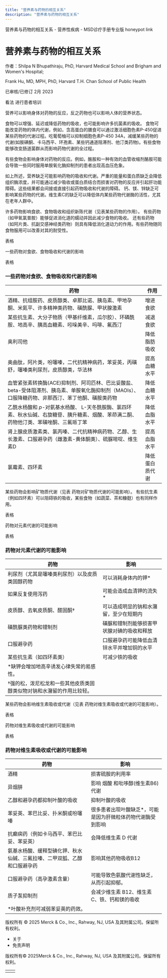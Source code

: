 ```yaml
---
title: "营养素与药物的相互关系"
description: "营养素与药物的相互关系"
---
```


﻿营养素与药物的相互关系 \- 营养性疾病 \- MSD诊疗手册专业版 honeypot link

# 营养素与药物的相互关系

作者：Shilpa N Bhupathiraju, PhD, Harvard Medical School and Brigham and Women's Hospital;

Frank Hu, MD, MPH, PhD, Harvard T.H. Chan School of Public Health

已审核/已修订 2月 2023

看法 进行患者培训

营养可以影响身体对药物的反应，反之药物也可以影响人体的营养状态。

食物可以增强、延迟或降低药物的吸收，也可能影响许多抗菌素的吸收。 食物可能改变药物的体内代谢，例如，含高蛋白的膳食可以通过激活细胞色素P-450促进某些药物的代谢过程。吃葡萄柚可以抑制细胞色素P-450 34A，减缓某些药物的代谢(如胺碘酮、卡马西平、环孢素、某些钙通道阻滞剂、他汀类药物)。有些食物能够改变肠道菌群从而影响药物代谢的全过程。

有些食物会影响身体对药物的反应。例如，酪胺和一种有效的血管收缩剂酪胺可能会导致一些同时服用单胺氧化酶抑制剂的患者出现高血压危象。

如上所述，营养缺乏可能影响药物的吸收和代谢。严重的能量和蛋白质缺乏会降低组织酶浓度，并可能通过减少吸收或蛋白质结合而损害对药物的反应并引起肝功能障碍。这些结果都会间接或直接引起药物吸收和代谢的障碍。 钙、镁、锌缺乏可影响某些药物的代谢。维生素C的缺乏可以降低体内某些药物代谢酶的活性，尤其在老年人群中。

许多药物影响食欲、食物吸收和组织新陈代谢（见表某些药物的作用）。 有些药物（如甲氧氯普胺）能够促进消化道的蠕动并因此减少食物的吸收。 还有些药物（如阿片类、抗副交感神经类药物）则具有降低消化道动力的作用。有些药物随同食物服用可以改善对其的耐受性。

表格

一些药物对食欲、食物吸收和代谢的影响

表格

### 一些药物对食欲、食物吸收和代谢的影响

| 药物 | 作用 |
| --- | --- |
| 酒精、抗组胺药、皮质醇类、卓那比诺、胰岛素、甲地孕酮、米氮平、许多精神类药物、磺酰脲、甲状腺激素 | 增进食欲 |
| 某些抗生素、大分子物质（甲基纤维素，瓜尔胶）、环磷酰胺、地高辛、胰高血糖素、吲哚美辛、吗啡、氟西汀 | 减退食欲 |
| 奥利司他 | 降低脂肪吸收 |
| 奥曲肽，阿片类，吩噻嗪，二代抗精神病药，苯妥英，丙磺舒，噻嗪类利尿剂，皮质醇类，华法林 | 提高血糖水平 |
| 血管紧张素转换酶(ACE)抑制剂、阿司匹林、巴比妥酸盐、beta-受体阻滞剂、胰岛素、单胺氧化酶抑制剂（MAOIs）、口服降糖药物、非那西汀、苯丁他酮、磺胺类药物 | 降低血糖水平 |
| 乙酰水杨酸和 _p_-对氨基水杨酸、 L-天冬酰胺酶、氯四环素、秋水仙碱、右旋糖苷、胰升糖素、烟酸、苯茚满二酮、药物他汀类、苯磺唑酮、三氟哌丁苯 | 降低血脂水平 |
| 肾上腺皮质激素类、氯丙嗪、二代抗精神病药物、乙醇、生长激素、口服避孕药（雌激素-黄体酮类）、硫脲嘧啶、维生素D | 提高血脂水平 |
| 氯霉素、四环素 | 降低蛋白质代谢 |

某些药物会影响矿物质代谢（见表 药物对矿物质代谢的可能影响）。 有些抗生素（例如四环素）可以阻碍铁的吸收，某些食物（如蔬菜、茶和糠麸）也有同样作用。

表格

药物对元素代谢的可能影响

表格

### 药物对元素代谢的可能影响

| 药物 | 影响 |
| --- | --- |
| 利尿剂（尤其是噻嗪类利尿剂）以及皮质类固醇药物 | 可以消耗身体内的钾\* |
| 如果反复使用泻药 | 可能会造成血清钾的流失\* |
| 皮质醇、去氧皮质酮、醛固酮† | 可以造成明显的钠和水潴留，至少在短期内 |
| 磺酰脲类药物和锂制剂 | 磺脲和锂制剂能够损害甲状腺对碘的吸收和释放 |
| 口服避孕药 | 口服避孕药可能降低血清锌水平并增加铜的水平 |
| 某些抗生素（如四环素类） | 可减少铁的吸收 |
| \*缺钾会增加地高辛诱发心律失常的易感性。 |
| †强的松，泼尼松龙和一些其他皮质类固醇类似物对钠和水潴留的作用比较轻。 |

某些药物会影响维生素吸收或代谢（见表 药物对维生素吸收或代谢的可能影响）。

表格

药物对维生素吸收或代谢的可能影响

表格

### 药物对维生素吸收或代谢的可能影响

| 药物 | 影响 |
| --- | --- |
| 酒精 | 损害硫胺的利用率 |
| 异烟肼 | 影响 烟酸 和吡哆醇(维生素B6)代谢 |
| 乙醇和避孕药都抑制叶酸的吸收 | 抑制叶酸的吸收 |
| 苯妥英、苯巴比妥、扑米酮或吩噻嗪 | 很多患者出现叶酸缺乏\*，可能是因为肝微粒体药物代谢酶受到影响 |
| 抗癫痫药（例如卡马西平、苯巴比妥、苯妥英） | 会降低维生素 D 代谢 |
| 氨基水杨酸、缓释型碘化钾、秋水仙碱、三氟拉嗪、二甲双胍、乙醇和口服避孕药 | 影响其他药物吸收B12 |
| 口服避孕药（高孕激素含量） | 可能导致色氨酸代谢性缺乏，从而引起抑郁。 |
| 质子泵抑制剂 | 会减少维生素 B12、维生素C、铁、钙和镁的吸收 |
| \*叶酸补充剂可减弱苯妥英的药效。 |



版权所有 © 2025
Merck & Co., Inc., Rahway, NJ, USA 及其附属公司。保留所有权利。

- 关于
- 免责声明

版权所有© 2025Merck & Co., Inc., Rahway, NJ, USA 及其附属公司。保留所有权利。

|     |     |
| --- | --- |
|  |  |